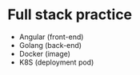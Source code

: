 # Full stack practice
- Angular (front-end)
- Golang (back-end)
- Docker (image)
- K8S (deployment pod)